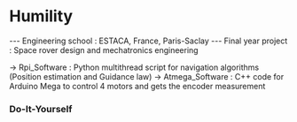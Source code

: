 # Humility

--- Engineering school : ESTACA, France, Paris-Saclay
--- Final year project : Space rover design and mechatronics engineering

 -> Rpi_Software       : Python multithread script for navigation algorithms (Position estimation and Guidance law)
 -> Atmega_Software    : C++ code for Arduino Mega to control 4 motors and gets the encoder measurement 


### Do-It-Yourself
